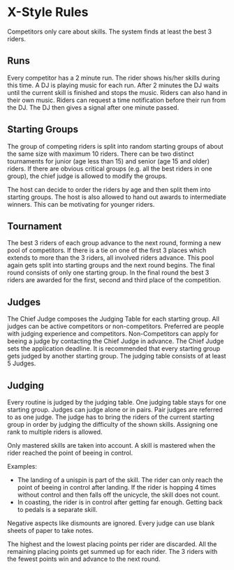 # X-Style Rules
Competitors only care about skills.
The system finds at least the best 3 riders.

## Runs
Every competitor has a 2 minute run.
The rider shows his/her skills during this time.
A DJ is playing music for each run.
After 2 minutes the DJ waits until the current skill is finished and stops the music. 
Riders can also hand in their own music.
Riders can request a time notification before their run from the DJ.
The DJ then gives a signal after one minute passed.

## Starting Groups
The group of competing riders is split into random starting groups of about the same size with maximum 10 riders.
There can be two distinct tournaments for junior (age less than 15) and senior (age 15 and older) riders.
If there are obvious critical groups (e.g. all the best riders in one group), the chief judge is allowed to modify the groups.

The host can decide to order the riders by age and then split them into starting groups.
The host is also allowed to hand out awards to intermediate winners.
This can be motivating for younger riders.

## Tournament
The best 3 riders of each group advance to the next round, forming a new pool of competitors.
If there is a tie on one of the first 3 places which extends to more than the 3 riders, all involved riders advance.
This pool again gets split into starting groups and the next round begins.
The final round consists of only one starting group.
In the final round the best 3 riders are awarded for the first, second and third place of the competition.

## Judges
The Chief Judge composes the Judging Table for each starting group.
All judges can be active competitors or non-competitors.
Preferred are people with judging experience and competitors.
Non-Competitors can apply for beeing a judge by contacting the Chief Judge in advance.
The Chief Judge sets the application deadline.
It is recommended that every starting group gets judged by another starting group.
The judging table consists of at least 5 Judges.

## Judging
Every routine is judged by the judging table.
One judging table stays for one starting group.
Judges can judge alone or in pairs.
Pair judges are referred to as one judge.
The judge has to bring the riders of the current starting group in order by judging the difficulty of the shown skills.
Assigning one rank to multiple riders is allowed.

Only mastered skills are taken into account.
A skill is mastered when the rider reached the point of beeing in control.

Examples:

* The landing of a unispin is part of the skill.
The rider can only reach the point of beeing in control after landing.
If the rider is hopping 4 times without control and then falls off the unicycle, the skill does not count.
* In coasting, the rider is in control after getting far enough.
Getting back to pedals is a separate skill.

Negative aspects like dismounts are ignored.
Every judge can use blank sheets of paper to take notes.

The highest and the lowest placing points per rider are discarded.
All the remaining placing points get summed up for each rider.
The 3 riders with the fewest points win and advance to the next round.

